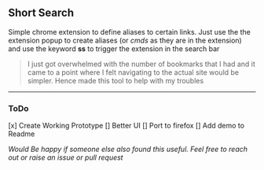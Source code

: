 ## Short Search 

Simple chrome extension to define aliases to certain links. Just use the the extension popup to create aliases (or _cmds_ as they are in the extension) and use the keyword **ss** to trigger the extension in the search bar

> I just got overwhelmed with the number of bookmarks that I had and it came to a point where I felt navigating to the actual site would be simpler. Hence made this tool to help with my troubles

---

### ToDo

[x] Create Working Prototype
[] Better UI
[] Port to firefox
[] Add demo to Readme


_Would Be happy if someone else also found this useful. Feel free to reach out or raise an issue or pull request_
